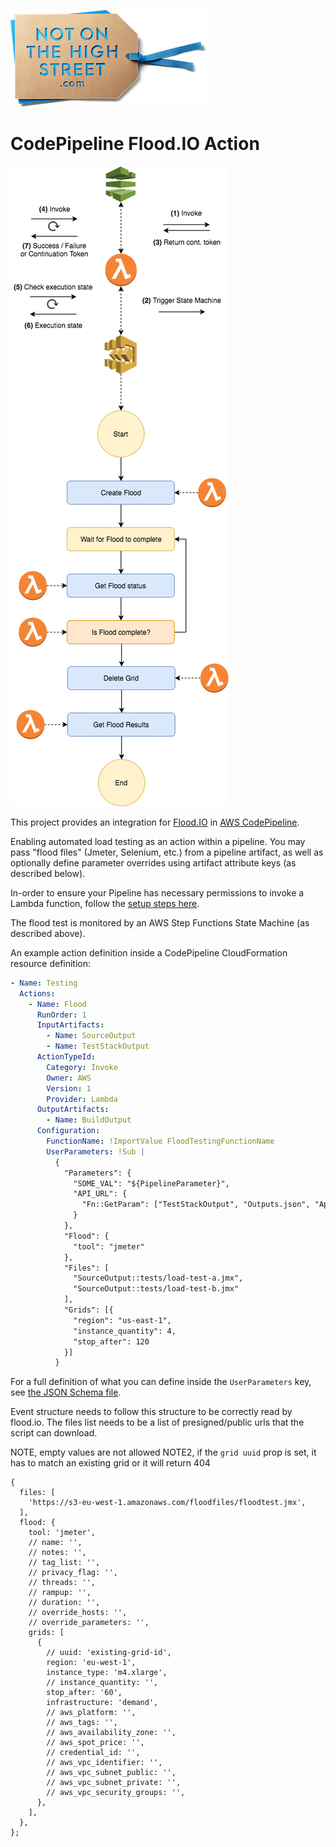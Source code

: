 ![Logo][logo]

# CodePipeline Flood.IO Action

![Architecture][architecture]

This project provides an integration for [Flood.IO](https://flood.io) in [AWS CodePipeline](https://aws.amazon.com/documentation/codepipeline/).

Enabling automated load testing as an action within a pipeline. You may pass "flood files" (Jmeter, Selenium, etc.) from a pipeline artifact, as well as optionally define parameter overrides using artifact attribute keys (as described below).

In-order to ensure your Pipeline has necessary permissions to invoke a Lambda function, follow the [setup steps here](http://docs.aws.amazon.com/codepipeline/latest/userguide/actions-invoke-lambda-function.html).

The flood test is monitored by an AWS Step Functions State Machine (as described above).

An example action definition inside a CodePipeline CloudFormation resource definition:

```yaml
- Name: Testing
  Actions:
    - Name: Flood
      RunOrder: 1
      InputArtifacts:
        - Name: SourceOutput
        - Name: TestStackOutput
      ActionTypeId:
        Category: Invoke
        Owner: AWS
        Version: 1
        Provider: Lambda
      OutputArtifacts:
        - Name: BuildOutput
      Configuration:
        FunctionName: !ImportValue FloodTestingFunctionName
        UserParameters: !Sub |
          {
            "Parameters": {
              "SOME_VAL": "${PipelineParameter}",
              "API_URL": {
                "Fn::GetParam": ["TestStackOutput", "Outputs.json", "ApiUrl"]
              }
            },
            "Flood": {
              "tool": "jmeter"
            },
            "Files": [
              "SourceOutput::tests/load-test-a.jmx",
              "SourceOutput::tests/load-test-b.jmx"
            ],
            "Grids": [{
              "region": "us-east-1",
              "instance_quantity": 4,
              "stop_after": 120
            }]
          }
```

For a full definition of what you can define inside the `UserParameters` key, see [the JSON Schema file](/functions/pipeline/pipeline/validate/schema.js).

[logo]: /.github/images/logo-small.png
[architecture]: /.github/images/Flood.png


Event structure needs to follow this structure to be correctly read by flood.io.
The files list needs to be a list of presigned/public urls that the script can download.

NOTE, empty values are not allowed
NOTE2, if the `grid uuid` prop is set, it has to match an existing grid or it will return 404
```
{
  files: [
    'https://s3-eu-west-1.amazonaws.com/floodfiles/floodtest.jmx',
  ],
  flood: {
    tool: 'jmeter',
    // name: '',
    // notes: '',
    // tag_list: '',
    // privacy_flag: '',
    // threads: '',
    // rampup: '',
    // duration: '',
    // override_hosts: '',
    // override_parameters: '',
    grids: [
      {
        // uuid: 'existing-grid-id',
        region: 'eu-west-1',
        instance_type: 'm4.xlarge',
        // instance_quantity: '',
        stop_after: '60',
        infrastructure: 'demand',
        // aws_platform: '',
        // aws_tags: '',
        // aws_availability_zone: '',
        // aws_spot_price: '',
        // credential_id: '',
        // aws_vpc_identifier: '',
        // aws_vpc_subnet_public: '',
        // aws_vpc_subnet_private: '',
        // aws_vpc_security_groups: '',
      },
    ],
  },
};
```
